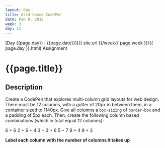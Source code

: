 ```yaml
---
layout: day
title: Grid-based CodePen
date: Feb 9, 2015
week: 3
day: 11
---
```

[Day {{page.day}} : {{page.date}}]({{ site.url }}/week{{ page.week }}/{{ page.day }}.html) Assignment

# {{page.title}}


## Description
Create a CodePen that explores multi-column grid layouts for web design. There must be 12 columns, with a gutter of 20px in between them, in a container sized to 1140px. Give all columns a `box-sizing` of `border-box` and a padding of 5px each. Then, create the following column based combinations (which in total equal 12 columns):

6 + 6
2 + 6 + 4
3 + 3 + 6
5 + 7
8 + 4
9 + 3

**Label each column with the number of columns it takes up**
